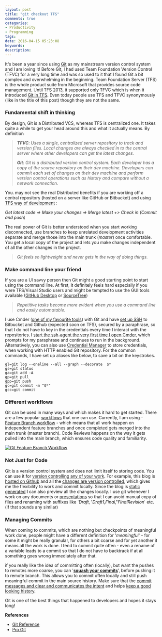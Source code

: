 ```yaml
---
layout: post
title: "git checkout TFS"
comments: true
categories: 
- Productivity
- Programming
tags: 
date: 2016-04-15 05:23:08 
keywords: 
description: 
---
```


It's been a year since using [Git](https://git-scm.com/) as my mainstream version control system and I am loving it! Before Git, I had used Team Foundation Version Control (TFVC) for a very long time and was so used to it that I found Git a bit complex and overwhelming in the beginning. Team Foundation Server (TFS) is the whole product suite from Microsoft that provides source code management. Until TFS 2013, it supported only TFVC which is when it introduced [Git in TFS](https://blogs.msdn.microsoft.com/mvpawardprogram/2013/11/13/git-for-tfs-2013/). Even today people use TFS and TFVC synonymously (like in the title of this post) though they are not the same.

### Fundamental shift in thinking ###

By design, Git is a Distributed VCS, whereas TFS is centralized one. It takes quite a while to get your head around this and what it actually means. By definition

> ***TFVC**: Uses a single, centralized server repository to track and version files. Local changes are always checked in to the central server where other developers can get the latest changes.*
> 
> ***Git**: Git is a distributed version control system. Each developer has a copy of the source repository on their dev machine. Developers can commit each set of changes on their dev machine and perform version control operations such as history and compare without a network connection.*


You. may not see the real Distributed benefits if you are working off a central repository (hosted on a server like GitHub or Bitbucket) and using [TFS way of development](https://www.atlassian.com/git/tutorials/comparing-workflows/centralized-workflow) :

*Get latest code => Make your changes => Merge latest +> Check in (*Commit and push*)*

The real power of Git is better understood when you start working disconnected, use branches to keep unrelated development activities separate and merge those into the main trunk (*master*) once comfortable. You get a local copy of the project and lets you make changes independent of all the other changes in the project.    

> *Git feels so lightweight and never gets in the way of doing things.*

### Make command line your friend ###

If you are a UI savvy person then Git might a good starting point to start using the command line. At first, it definitely feels hard especially if you were TFS/Visual Studio users and might be tempted to use the GUI tools available ([GitHub Desktop](https://desktop.github.com/) or [SourceTree](https://www.sourcetreeapp.com/))

> *Repetitive tasks become more evident when you use a command line and easily automatable.*

I use Cmder ([one of my favourite tools](http://www.rahulpnath.com/blog/tools-that-I-use/)) with Git and have [set up SSH](https://help.github.com/articles/generating-a-new-ssh-key-and-adding-it-to-the-ssh-agent/) to Bitbucket and Github (expected soon on TFS), secured by a paraphrase, so that I do not have to key in the credentials every time I interact with the repositories. I [start the ssh-agent the very first time I open Cmder](https://github.com/cmderdev/cmder/issues/193#issuecomment-63040989), which prompts for my paraphrase and continues to run in the background. Alternatively, you can also use [Credential Manager](https://github.com/Microsoft/Git-Credential-Manager-for-Windows) to store credentials, when working with HTTP enabled Git repository. For the common commands, I have set up aliases like below, to save a bit on the keystrokes.

``` text
gl=git log --oneline --all --graph --decorate  $*
gs=git status
ga=git add -A 
gp=git pull
gpp=git push 
gc=git commit -m "$*"  
gcc=git commit
```

### Different workflows ###

Git can be used in many ways and which makes it hard to get started. There are a few popular [workflows](https://www.atlassian.com/git/tutorials/comparing-workflows/) that one can use. Currently, I am using -  [Feature Branch workflow](https://www.atlassian.com/git/tutorials/comparing-workflows/feature-branch-workflow) -
which means that all work happen on independent feature branches and once completed gets merged into the main trunk (master branch). Code Reviews happens on the way it gets pulled into the main branch, which ensures code quality and familiarity.

<a href="https://www.atlassian.com/git/images/tutorials/collaborating/comparing-workflows/feature-branch-workflow/01.svg"><img class="center" alt="Git Feature Branch Workflow" src="{{ site.images_root}}/git_featurebranch_workflow.png" /></a>

### Not Just for Code ###

Git is a version control system and does not limit itself to storing code. You can use it for [version controlling any of your work](http://readwrite.com/2013/11/08/seven-ways-to-use-github-that-arent-coding/). For example, this blog is [hosted on Github](https://github.com/rahulpnath/rahulpnath.com) and all the [changes are version controlled](https://github.com/rahulpnath/rahulpnath.com/commits/master), which gives me the flexibility to work and commit locally. Since the blog is [static generated](http://www.rahulpnath.com/blog/static-generator-is-all-a-blog-needs-moving-to-octopress/) I can also preview all the changes locally. I use git whenever I work on any documents or [presentations](https://github.com/rahulpnath/Speaking) so that I can avoid manual copy of files and renaming with suffixes like '*Draft*, '*Draft1*,*Final*,"*FinalRevision*' etc. (if that sounds any similar)

### Managing Commits ###

When coming to commits, which are nothing but checkpoints of meaningful work done, people might have a different  definition for '*meaningful*' - for some it might be really granular, for others a bit coarse and for yet another it means all the work is done. I tend to commit quite often - even a rename of a variable leads to a commit so that I do not have to backtrack if at all something goes wrong immediately after that.

if you really like the idea of committing often (locally), but want the pushes to remotes more coarse, you can '**[squash your commits](http://stackoverflow.com/questions/5189560/squash-my-last-x-commits-together-using-git)**', before pushing it to remote branch. This allows you to commit often locally and still push  meaningful commit in the main source history. Make sure that the [commit messages and clear and communicates the intent](http://chris.beams.io/posts/git-commit/) and helps [keep a good looking history](http://megakemp.com/2014/08/14/the-importance-of-a-good-looking-history/).

Git is one of the best things that happened to developers and hopes it stays long!

**References**

- [Git Reference](http://gitref.org/index.html)   
- [Pro Git](https://git-scm.com/book/en/v2)
